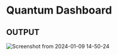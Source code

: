 # Quantum Dashboard

## OUTPUT

![Screenshot from 2024-01-09 14-50-24](https://github.com/Smit-Doshi/zeustraining/assets/155627071/c3557d8b-55d6-4a61-8def-1980f2d7f9fc)
